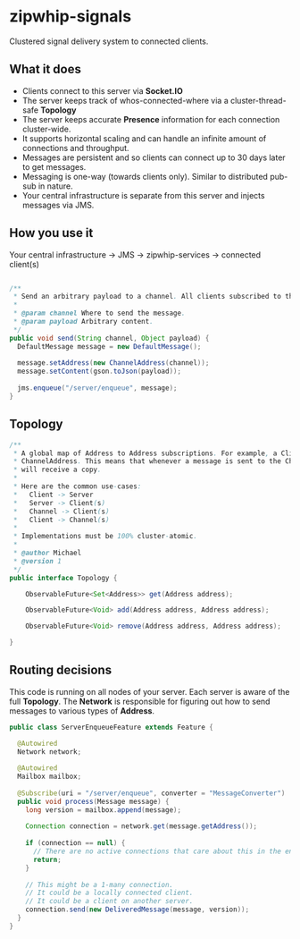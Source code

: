 zipwhip-signals
===============

Clustered signal delivery system to connected clients. 

What it does
------

* Clients connect to this server via **Socket.IO**
* The server keeps track of whos-connected-where via a cluster-thread-safe **Topology**
* The server keeps accurate **Presence** information for each connection cluster-wide.
* It supports horizontal scaling and can handle an infinite amount of connections and throughput. 
* Messages are persistent and so clients can connect up to 30 days later to get messages.
* Messaging is one-way (towards clients only). Similar to distributed pub-sub in nature.
* Your central infrastructure is separate from this server and injects messages via JMS.

How you use it
------

Your central infrastructure -> JMS -> zipwhip-services -> connected client(s)

```java

/**
 * Send an arbitrary payload to a channel. All clients subscribed to this channel will receive it.
 *
 * @param channel Where to send the message.
 * @param payload Arbitrary content. 
 */
public void send(String channel, Object payload) {
  DefaultMessage message = new DefaultMessage();
  
  message.setAddress(new ChannelAddress(channel));
  message.setContent(gson.toJson(payload));
  
  jms.enqueue("/server/enqueue", message);
}
```

Topology 
------

```java
/**
 * A global map of Address to Address subscriptions. For example, a ClientAddress can bind into a 
 * ChannelAddress. This means that whenever a message is sent to the ChannelAddress, the ClientAddress
 * will receive a copy.
 *
 * Here are the common use-cases:
 *   Client -> Server
 *   Server -> Client(s)
 *   Channel -> Client(s)
 *   Client -> Channel(s)
 *
 * Implementations must be 100% cluster-atomic. 
 * 
 * @author Michael
 * @version 1
 */
public interface Topology {

    ObservableFuture<Set<Address>> get(Address address);

    ObservableFuture<Void> add(Address address, Address address);

    ObservableFuture<Void> remove(Address address, Address address);

}

```

Routing decisions
------

This code is running on all nodes of your server. Each server is aware of the full **Topology**. The **Network** is responsible for figuring out how to send messages to various types of **Address**.

```java
public class ServerEnqueueFeature extends Feature {

  @Autowired
  Network network;
  
  @Autowired
  Mailbox mailbox;
  
  @Subscribe(uri = "/server/enqueue", converter = "MessageConverter")
  public void process(Message message) {
    long version = mailbox.append(message);
    
    Connection connection = network.get(message.getAddress());
    
    if (connection == null) {
      // There are no active connections that care about this in the entire cluster.    
      return;
    }
    
    // This might be a 1-many connection. 
    // It could be a locally connected client.
    // It could be a client on another server.
    connection.send(new DeliveredMessage(message, version));
  }
}
```
